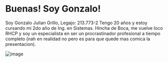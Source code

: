 # Buenas! Soy Gonzalo!
Soy Gonzalo Julian Grillo, Legajo: 213.773-2
Tengo 20 años y estoy cursando mi 2do año de Ing. en Sistemas. Hincha de Boca, me vuelve loco RHCP y soy un especialista en ser un procrastinador profesional a tiempo completo (nah en realidad no pero es para que quede mas comica la presentacion). 

![image](https://github.com/pdepjm/2024-tp0-presentacion-gonzgrillo/assets/164804644/a5ac0320-fd11-478d-a31c-58834acb51a2)
